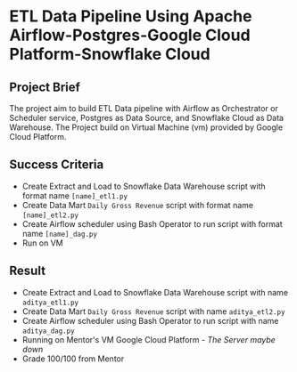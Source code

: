 # ETL Data Pipeline Using Apache Airflow-Postgres-Google Cloud Platform-Snowflake Cloud

## Project Brief
The project aim to build ETL Data pipeline with Airflow as Orchestrator or Scheduler service, Postgres as Data Source, and Snowflake Cloud as Data Warehouse. The Project build on Virtual Machine (vm) provided by Google Cloud Platform.

## Success Criteria
- Create Extract and Load to Snowflake Data Warehouse script with format name `[name]_etl1.py`
- Create Data Mart `Daily Gross Revenue` script with format name `[name]_etl2.py`
- Create Airflow scheduler using Bash Operator to run script with format name `[name]_dag.py`
- Run on VM  

## Result
- Create Extract and Load to Snowflake Data Warehouse script with name `aditya_etl1.py`
- Create Data Mart `Daily Gross Revenue` script with name `aditya_etl2.py`
- Create Airflow scheduler using Bash Operator to run script with name `aditya_dag.py`
- Running on Mentor's VM Google Cloud Platform - *The Server maybe down*
- Grade 100/100 from Mentor